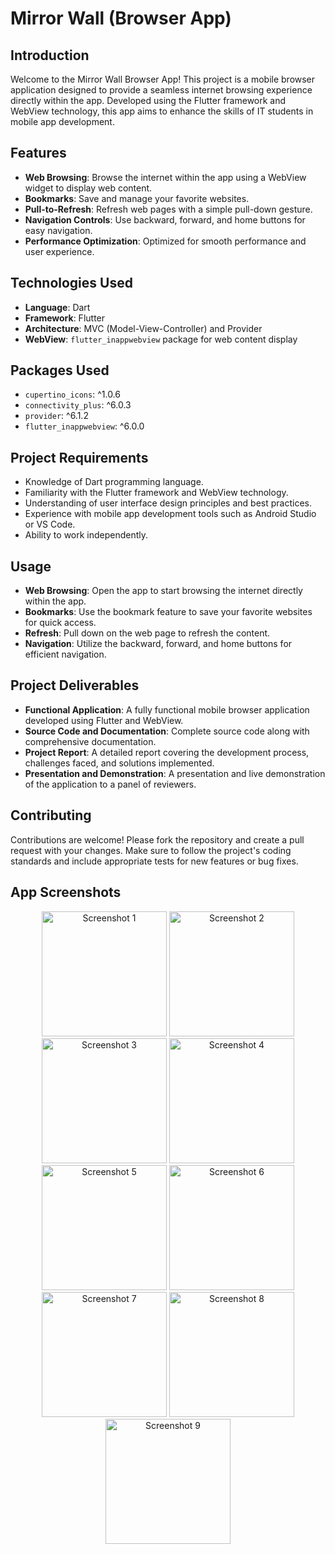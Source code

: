 # Mirror Wall (Browser App)

## Introduction
Welcome to the Mirror Wall Browser App! This project is a mobile browser application designed to provide a seamless internet browsing experience directly within the app. Developed using the Flutter framework and WebView technology, this app aims to enhance the skills of IT students in mobile app development.

## Features
- **Web Browsing**: Browse the internet within the app using a WebView widget to display web content.
- **Bookmarks**: Save and manage your favorite websites.
- **Pull-to-Refresh**: Refresh web pages with a simple pull-down gesture.
- **Navigation Controls**: Use backward, forward, and home buttons for easy navigation.
- **Performance Optimization**: Optimized for smooth performance and user experience.

## Technologies Used
- **Language**: Dart
- **Framework**: Flutter
- **Architecture**: MVC (Model-View-Controller) and Provider
- **WebView**: `flutter_inappwebview` package for web content display

## Packages Used
- `cupertino_icons`: ^1.0.6
- `connectivity_plus`: ^6.0.3
- `provider`: ^6.1.2
- `flutter_inappwebview`: ^6.0.0

## Project Requirements
- Knowledge of Dart programming language.
- Familiarity with the Flutter framework and WebView technology.
- Understanding of user interface design principles and best practices.
- Experience with mobile app development tools such as Android Studio or VS Code.
- Ability to work independently.

## Usage
- **Web Browsing**: Open the app to start browsing the internet directly within the app.
- **Bookmarks**: Use the bookmark feature to save your favorite websites for quick access.
- **Refresh**: Pull down on the web page to refresh the content.
- **Navigation**: Utilize the backward, forward, and home buttons for efficient navigation.

## Project Deliverables
- **Functional Application**: A fully functional mobile browser application developed using Flutter and WebView.
- **Source Code and Documentation**: Complete source code along with comprehensive documentation.
- **Project Report**: A detailed report covering the development process, challenges faced, and solutions implemented.
- **Presentation and Demonstration**: A presentation and live demonstration of the application to a panel of reviewers.

## Contributing
Contributions are welcome! Please fork the repository and create a pull request with your changes. Make sure to follow the project's coding standards and include appropriate tests for new features or bug fixes.

## App Screenshots
<p align="center">
  <img src="https://github.com/MEeTpanchal1222/mirror_wall_pr_2/assets/143181413/df8f1c91-93b9-411a-994d-df034ae0f252" alt="Screenshot 1" width="200"/>
  <img src="https://github.com/MEeTpanchal1222/mirror_wall_pr_2/assets/143181413/0d78d88b-eef7-4b27-a40e-3aa20efd26a0" alt="Screenshot 2" width="200"/>
  <img src="https://github.com/MEeTpanchal1222/mirror_wall_pr_2/assets/143181413/d4e1d7b2-38b8-4567-aaf9-4c5591dcabad" alt="Screenshot 3" width="200"/>
  <img src="https://github.com/MEeTpanchal1222/mirror_wall_pr_2/assets/143181413/f8c012c7-ebc0-4aa1-99f4-9e2527c9068c" alt="Screenshot 4" width="200"/>
  <img src="https://github.com/MEeTpanchal1222/mirror_wall_pr_2/assets/143181413/ef58d9ac-c9d0-467d-a1cc-54ba88b4598b" alt="Screenshot 5" width="200"/>
  <img src="https://github.com/MEeTpanchal1222/mirror_wall_pr_2/assets/143181413/7e83e2bf-e5d2-4ce7-8418-7a56cbf894fb" alt="Screenshot 6" width="200"/>
  <img src="https://github.com/MEeTpanchal1222/mirror_wall_pr_2/assets/143181413/c8a44d93-c4d3-46fe-bc60-5c328b7fcffd" alt="Screenshot 7" width="200"/>
  <img src="https://github.com/MEeTpanchal1222/mirror_wall_pr_2/assets/143181413/0fb4f9e7-3c88-46d4-831c-a435acec6620" alt="Screenshot 8" width="200"/>
  <img src="https://github.com/MEeTpanchal1222/mirror_wall_pr_2/assets/143181413/be1ce452-b256-499f-858e-7979bf757094" alt="Screenshot 9" width="200"/>
</p>

